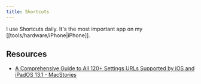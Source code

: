 ```yaml
---
title: Shortcuts
---
```


I use Shortcuts daily. It's the most important app on my [[tools/hardware/iPhone|iPhone]].

## Resources

- [A Comprehensive Guide to All 120+ Settings URLs Supported by iOS and iPadOS 13.1 - MacStories](https://www.macstories.net/ios/a-comprehensive-guide-to-all-120-settings-urls-supported-by-ios-and-ipados-13-1/)
